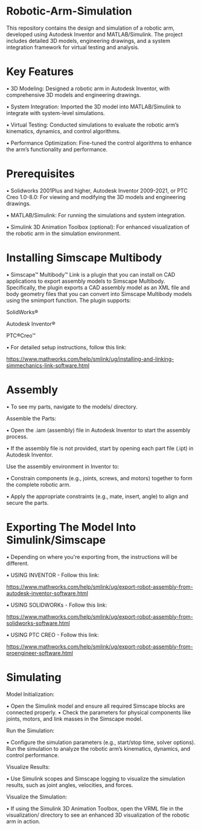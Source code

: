# Robotic-Arm-Simulation
This repository contains the design and simulation of a robotic arm, developed using Autodesk Inventor and MATLAB/Simulink. The project includes detailed 3D models, engineering drawings, and a system integration framework for virtual testing and analysis.
# Key Features 
• 3D Modeling: Designed a robotic arm in Autodesk Inventor, with comprehensive 3D models and engineering drawings.

• System Integration: Imported the 3D model into MATLAB/Simulink to integrate with system-level simulations.

• Virtual Testing: Conducted simulations to evaluate the robotic arm’s kinematics, dynamics, and control algorithms.

• Performance Optimization: Fine-tuned the control algorithms to enhance the arm’s functionality and performance.

# Prerequisites

• Solidworks 2001Plus and higher, Autodesk Inventor 2009-2021, or PTC Creo 1.0-8.0: For viewing and modifying the 3D models and engineering drawings.

• MATLAB/Simulink: For running the simulations and system integration.

• Simulink 3D Animation Toolbox (optional): For enhanced visualization of the robotic arm in the simulation environment.

# Installing Simscape Multibody
• Simscape™ Multibody™ Link is a plugin that you can install on CAD applications to export assembly models to Simscape Multibody. Specifically, the plugin exports a CAD assembly model as an XML file and body geometry files that you can convert into Simscape Multibody models using the smimport function. The plugin supports:

SolidWorks®

Autodesk Inventor®

PTC®Creo™

• For detailed setup instructions, follow this link:

https://www.mathworks.com/help/smlink/ug/installing-and-linking-simmechanics-link-software.html

# Assembly
• To see my parts, navigate to the models/ directory.

Assemble the Parts:

• Open the .iam (assembly) file in Autodesk Inventor to start the assembly process.

• If the assembly file is not provided, start by opening each part file (.ipt) in Autodesk Inventor.

Use the assembly environment in Inventor to:

• Constrain components (e.g., joints, screws, and motors) together to form the complete robotic arm.

• Apply the appropriate constraints (e.g., mate, insert, angle) to align and secure the parts.

# Exporting The Model Into Simulink/Simscape
• Depending on where you're exporting from, the instructions will be different.

• USING INVENTOR - Follow this link:

https://www.mathworks.com/help/smlink/ug/export-robot-assembly-from-autodesk-inventor-software.html

• USING SOLIDWORKs - Follow this link:

https://www.mathworks.com/help/smlink/ug/export-robot-assembly-from-solidworks-software.html

• USING PTC CREO - Follow this link: 

https://www.mathworks.com/help/smlink/ug/export-robot-assembly-from-proengineer-software.html

# Simulating

Model Initialization:

• Open the Simulink model and ensure all required Simscape blocks are connected properly.
• Check the parameters for physical components like joints, motors, and link masses in the Simscape model.


Run the Simulation:

• Configure the simulation parameters (e.g., start/stop time, solver options).
Run the simulation to analyze the robotic arm’s kinematics, dynamics, and control performance.

Visualize Results:

• Use Simulink scopes and Simscape logging to visualize the simulation results, such as joint angles, velocities, and forces.

Visualize the Simulation: 

• If using the Simulink 3D Animation Toolbox, open the VRML file in the visualization/ directory to see an enhanced 3D visualization of the robotic arm in action.

